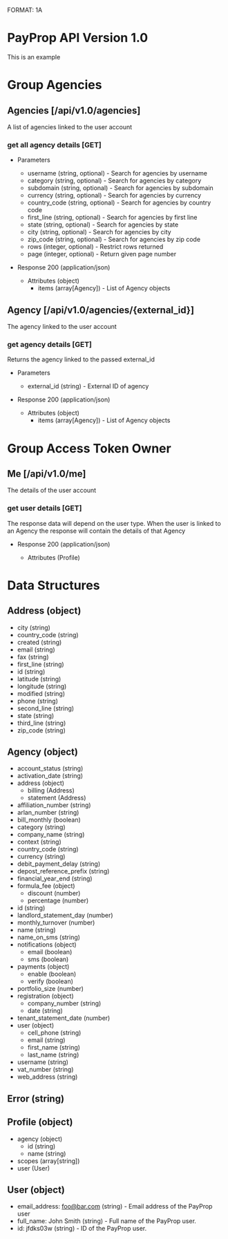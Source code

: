 FORMAT: 1A

# PayProp API Version 1.0
This is an example

# Group Agencies

## Agencies [/api/v1.0/agencies]
A list of agencies linked to the user account

### get all agency details [GET]

+ Parameters

    + username (string, optional) - Search for agencies by username
    + category (string, optional) - Search for agencies by category
    + subdomain (string, optional) - Search for agencies by subdomain
    + currency (string, optional) - Search for agencies by currency
    + country_code (string, optional) - Search for agencies by country code
    + first_line (string, optional) - Search for agencies by first line
    + state (string, optional) - Search for agencies by state
    + city (string, optional) - Search for agencies by city
    + zip_code (string, optional) - Search for agencies by zip code
    + rows (integer, optional) - Restrict rows returned
    + page (integer, optional) - Return given page number

+ Response 200 (application/json)

    + Attributes (object)
        + items (array[Agency]) - List of Agency objects



## Agency [/api/v1.0/agencies/{external_id}]
The agency linked to the user account

### get agency details [GET]
Returns the agency linked to the passed external_id

+ Parameters

    + external_id (string) - External ID of agency

+ Response 200 (application/json)

    + Attributes (object)
        + items (array[Agency]) - List of Agency objects



# Group Access Token Owner

## Me [/api/v1.0/me]
The details of the user account

### get user details [GET]
The response data will depend on the user type. When the user is linked to an Agency the response will contain the details of that Agency

+ Response 200 (application/json)

    + Attributes (Profile)


# Data Structures

## Address (object)
+ city (string)
+ country_code (string)
+ created (string)
+ email (string)
+ fax (string)
+ first_line (string)
+ id (string)
+ latitude (string)
+ longitude (string)
+ modified (string)
+ phone (string)
+ second_line (string)
+ state (string)
+ third_line (string)
+ zip_code (string)

## Agency (object)
+ account_status (string)
+ activation_date (string)
+ address (object)
    + billing (Address)
    + statement (Address)
+ affiliation_number (string)
+ arlan_number (string)
+ bill_monthly (boolean)
+ category (string)
+ company_name (string)
+ context (string)
+ country_code (string)
+ currency (string)
+ debit_payment_delay (string)
+ depost_reference_prefix (string)
+ financial_year_end (string)
+ formula_fee (object)
    + discount (number)
    + percentage (number)
+ id (string)
+ landlord_statement_day (number)
+ monthly_turnover (number)
+ name (string)
+ name_on_sms (string)
+ notifications (object)
    + email (boolean)
    + sms (boolean)
+ payments (object)
    + enable (boolean)
    + verify (boolean)
+ portfolio_size (number)
+ registration (object)
    + company_number (string)
    + date (string)
+ tenant_statement_date (number)
+ user (object)
    + cell_phone (string)
    + email (string)
    + first_name (string)
    + last_name (string)
+ username (string)
+ vat_number (string)
+ web_address (string)

## Error (string)

## Profile (object)
+ agency (object)
    + id (string)
    + name (string)
+ scopes (array[string])
+ user (User)

## User (object)
+ email_address: foo@bar.com (string) - Email address of the PayProp user
+ full_name: John Smith (string) - Full name of the PayProp user.
+ id: jfdks03w (string) - ID of the PayProp user.

